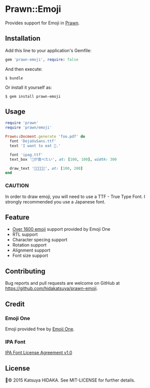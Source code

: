 # Prawn::Emoji

Provides support for Emoji in [Prawn](https://github.com/prawnpdf/prawn).

## Installation

Add this line to your application's Gemfile:

```ruby
gem 'prawn-emoji', require: false
```

And then execute:

    $ bundle

Or install it yourself as:

    $ gem install prawn-emoji

## Usage

```ruby
require 'prawn'
require 'prawn/emoji'

Prawn::Docment.generate 'foo.pdf' do
  font 'DejaVuSans.ttf'
  text 'I want to eat 🍣.'

  font 'ipag.ttf'
  text_box '🍣が食べたい', at: [100, 100], width: 300

  draw_text '🍣🍣🍣🍣🍣', at: [100, 200]
end
```

### CAUTION

In order to draw emoji, you will need to use a TTF - True Type Font. I strongly recommended you use a Japanese font.

## Feature

  * [Over 1600 emoji](http://emojione.com) support provided by Emoji One
  * RTL support
  * Character specing support
  * Rotation support
  * Alignment support
  * Font size support

## Contributing

Bug reports and pull requests are welcome on GitHub at https://github.com/hidakatsuya/prawn-emoji.

## Credit

### Emoji One

Emoji provided free by [Emoji One](http://emojione.com/).

### IPA Font

[IPA Font License Agreement v1.0](http://ipafont.ipa.go.jp/ipa_font_license_v1.html)

## License

© 2015 Katsuya HIDAKA. See MIT-LICENSE for further details.
